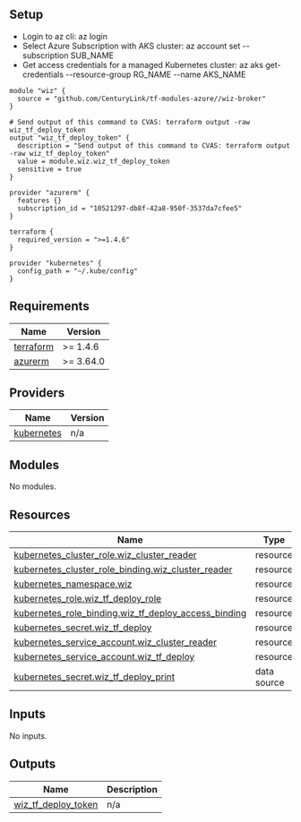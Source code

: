 ## Setup
- Login to az cli: az login
- Select Azure Subscription with AKS cluster: az account set --subscription SUB_NAME
- Get access credentials for a managed Kubernetes cluster:  az aks get-credentials --resource-group RG_NAME --name AKS_NAME
```
module "wiz" {
  source = "github.com/CenturyLink/tf-modules-azure//wiz-broker"
}

# Send output of this command to CVAS: terraform output -raw wiz_tf_deploy_token
output "wiz_tf_deploy_token" {
  description = "Send output of this command to CVAS: terraform output -raw wiz_tf_deploy_token"
  value = module.wiz.wiz_tf_deploy_token
  sensitive = true
}
```
```
provider "azurerm" {
  features {}
  subscription_id = "10521297-db8f-42a8-950f-3537da7cfee5"
}

terraform {
  required_version = ">=1.4.6"
}

provider "kubernetes" {
  config_path = "~/.kube/config"
}

```

## Requirements

| Name | Version |
|------|---------|
| <a name="requirement_terraform"></a> [terraform](#requirement\_terraform) | >= 1.4.6 |
| <a name="requirement_azurerm"></a> [azurerm](#requirement\_azurerm) | >= 3.64.0 |

## Providers

| Name | Version |
|------|---------|
| <a name="provider_kubernetes"></a> [kubernetes](#provider\_kubernetes) | n/a |

## Modules

No modules.

## Resources

| Name | Type |
|------|------|
| [kubernetes_cluster_role.wiz_cluster_reader](https://registry.terraform.io/providers/hashicorp/kubernetes/latest/docs/resources/cluster_role) | resource |
| [kubernetes_cluster_role_binding.wiz_cluster_reader](https://registry.terraform.io/providers/hashicorp/kubernetes/latest/docs/resources/cluster_role_binding) | resource |
| [kubernetes_namespace.wiz](https://registry.terraform.io/providers/hashicorp/kubernetes/latest/docs/resources/namespace) | resource |
| [kubernetes_role.wiz_tf_deploy_role](https://registry.terraform.io/providers/hashicorp/kubernetes/latest/docs/resources/role) | resource |
| [kubernetes_role_binding.wiz_tf_deploy_access_binding](https://registry.terraform.io/providers/hashicorp/kubernetes/latest/docs/resources/role_binding) | resource |
| [kubernetes_secret.wiz_tf_deploy](https://registry.terraform.io/providers/hashicorp/kubernetes/latest/docs/resources/secret) | resource |
| [kubernetes_service_account.wiz_cluster_reader](https://registry.terraform.io/providers/hashicorp/kubernetes/latest/docs/resources/service_account) | resource |
| [kubernetes_service_account.wiz_tf_deploy](https://registry.terraform.io/providers/hashicorp/kubernetes/latest/docs/resources/service_account) | resource |
| [kubernetes_secret.wiz_tf_deploy_print](https://registry.terraform.io/providers/hashicorp/kubernetes/latest/docs/data-sources/secret) | data source |

## Inputs

No inputs.

## Outputs

| Name | Description |
|------|-------------|
| <a name="output_wiz_tf_deploy_token"></a> [wiz\_tf\_deploy\_token](#output\_wiz\_tf\_deploy\_token) | n/a |
